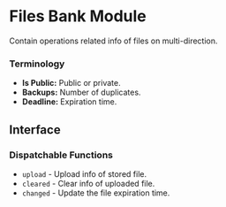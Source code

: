 # Files Bank Module

Contain operations related info of files on multi-direction.

### Terminology

* **Is Public:** Public or private.
* **Backups:** Number of duplicates.
* **Deadline:** Expiration time.

## Interface

### Dispatchable Functions

* `upload` - Upload info of stored file.
* `cleared` - Clear info of uploaded file.
* `changed` - Update the file expiration time.
